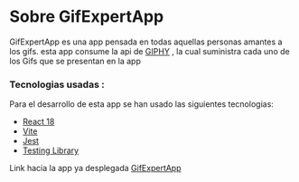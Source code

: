# Sobre GifExpertApp
GifExpertApp es una app pensada en todas aquellas personas amantes a los gifs.
esta app consume la api de [GIPHY](https://developers.giphy.com/) , la cual suministra cada uno de los Gifs que se presentan en la app 

### Tecnologias usadas :
Para el desarrollo de esta app se  han  usado las siguientes tecnologias:
- [React 18](https://es.reactjs.org/)
- [Vite](https://vitejs.dev/)
- [Jest](https://jestjs.io/es-ES/)
- [Testing Library](https://testing-library.com/)

Link hacia la app ya  desplegada [GifExpertApp](https://gif-expert-davidgp.netlify.app/)